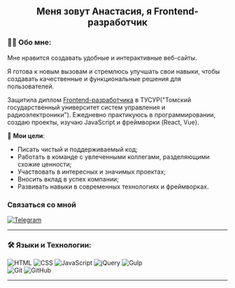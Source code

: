 ## 
<h2 align="center">Меня зовут Анастасия, я Frontend-разработчик</h2>

### 👩‍💻 Обо мне:
Мне нравится создавать удобные и интерактивные веб-сайты.

Я готова к новым вызовам и стремлюсь улучшать свои навыки, чтобы создавать качественные и функциональные решения для пользователей.

Защитила диплом [Frontend-разработчика](https://tusur-courses.ru/catalog/programmirovanie/frontend) в ТУСУР("Томский государственный университет систем управления и радиоэлектроники"). Ежедневно практикуюсь в программировании, создаю проекты, изучаю JavaScript и фреймворки (React, Vue).

🎯 **Мои цели**:

- Писать чистый и поддерживаемый код;
- Работать в команде с увлеченными коллегами, разделяющими схожие ценности;
- Участвовать в интересных и значимых проектах;
- Вносить вклад в успех компании;
- Развивать навыки в современных технологиях и фреймворках.

### Связаться со мной
[![Telegram](https://img.shields.io/badge/-Telegram-333?style=for-the-badge&logo=telegram&logoColor=27A0D9)](https://t.me/nastya_shapenkova)

---

### 🛠 Языки и Технологии:
![HTML](https://img.shields.io/badge/-HTML-333?style=for-the-badge&logo=html5)
![CSS](https://img.shields.io/badge/-CSS-333?style=for-the-badge&logo=css3&logoColor=blue)
![JavaScript](https://img.shields.io/badge/-JavaScript-333?style=for-the-badge&logo=javascript)
![jQuery](https://img.shields.io/badge/-jQuery-333?style=for-the-badge&logo=jQuery&logoColor=blue)
![Gulp](https://img.shields.io/badge/-Gulp-333?style=for-the-badge&logo=Gulp)  
![Git](https://img.shields.io/badge/-Git-333?style=for-the-badge&logo=Git)
![GitHub](https://img.shields.io/badge/-GitHub-333?style=for-the-badge&logo=GitHub)

---





